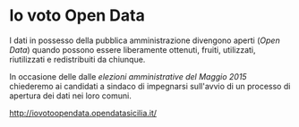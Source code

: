 # Io voto Open Data
I dati in possesso della pubblica amministrazione divengono aperti (*Open Data*) quando possono essere liberamente ottenuti, fruiti, utilizzati, riutilizzati e redistribuiti da chiunque. 

In occasione delle dalle *elezioni amministrative del Maggio 2015* chiederemo ai candidati a sindaco di impegnarsi sull'avvio di un processo di apertura dei dati nei loro comuni.

http://iovotoopendata.opendatasicilia.it/
